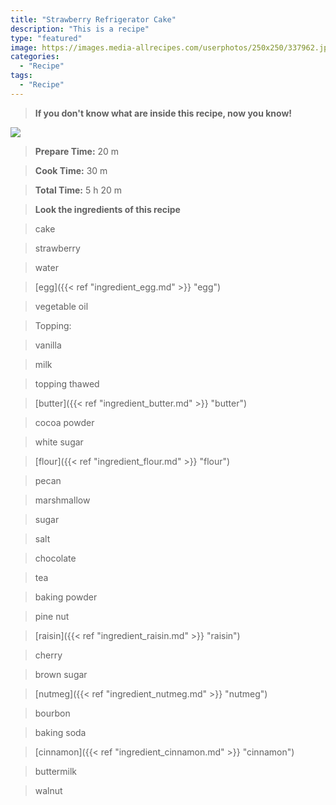 ```yaml
---
title: "Strawberry Refrigerator Cake"
description: "This is a recipe"
type: "featured"
image: https://images.media-allrecipes.com/userphotos/250x250/337962.jpg
categories: 
  - "Recipe"
tags: 
  - "Recipe"
---
```



>**If you don't know what are inside this recipe, now you know!**

![](../images/Recipes-Banner.jpg)
> **Prepare Time:** 20 m


> **Cook Time:** 30 m


> **Total Time:** 5 h 20 m

> **Look the ingredients of this recipe**

> cake

> strawberry

> water

> [egg]({{< ref "ingredient_egg.md" >}} "egg")

> vegetable oil

> Topping:

> vanilla

> milk

> topping thawed

> [butter]({{< ref "ingredient_butter.md" >}} "butter")

> cocoa powder

> white sugar

> [flour]({{< ref "ingredient_flour.md" >}} "flour")

> pecan

> marshmallow

> sugar

> salt

> chocolate

> tea

> baking powder

> pine nut

> [raisin]({{< ref "ingredient_raisin.md" >}} "raisin")

> cherry

> brown sugar

> [nutmeg]({{< ref "ingredient_nutmeg.md" >}} "nutmeg")

> bourbon

> baking soda

> [cinnamon]({{< ref "ingredient_cinnamon.md" >}} "cinnamon")

> buttermilk

> walnut

